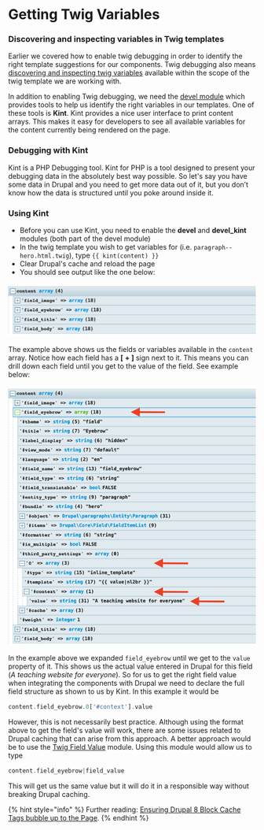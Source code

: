 # Getting Twig Variables

### Discovering and inspecting variables in Twig templates

Earlier we covered how to enable twig debugging in order to identify the right template suggestions for our components.  Twig debugging also means [discovering and inspecting twig variables](https://www.drupal.org/docs/8/theming/twig/discovering-and-inspecting-variables-in-twig-templates) available within the scope of the twig template we are working with.

In addition to enabling Twig debugging, we need the [devel module](https://www.drupal.org/project/devel) which provides tools to help us identify the right variables in our templates.  One of these tools is **Kint**.  Kint provides a nice user interface to print content arrays.  This makes it easy for developers to see all available variables for the content currently being rendered on the page.

### Debugging with Kint

Kint is a PHP Debugging tool.  Kint for PHP is a tool designed to present your debugging data in the absolutely best way possible. So let's say you have some data in Drupal and you need to get more data out of it, but you don’t know how the data is structured until you poke around inside it.

### Using Kint

* Before you can use Kint, you need to enable the **devel** and **devel\_kint** modules \(both part of the devel module\)
* In the twig template you wish to get variables for \(i.e. `paragraph--hero.html.twig`\), type `{{ kint(content) }}`
* Clear Drupal's cache and reload the page
* You should see output like the one below:

![Example of kint output](../.gitbook/assets/kint.png)

The example above shows us the fields or variables available in the `content` array.  Notice how each field has a **\[** **+ \]** sign next to it.  This means you can drill down each field until you get to the value of the field.  See example below:

![Example of expanded field\_eyebrow.](../.gitbook/assets/eyebrow.png)

In the example above we expanded `field_eyebrow` until we get to the `value` property of it.  This shows us the actual value entered in Drupal for this field \(_A teaching website for everyone_\).  So for us to get the right field value when integrating the components with Drupal we need to declare the full field structure as shown to us by Kint.  In this example it would be 

```php
content.field_eyebrow.0['#context'].value
```

However, this is not necessarily best practice.  Although using the format above to get the field's value will work, there are some issues related to Drupal caching that can arise from this approach.  A better approach would be to use the [Twig Field Value](https://www.drupal.org/project/twig_field_value) module.  Using this module would allow us to type

```php
content.field_eyebrow|field_value
```

This will get us the same value but it will do it in a responsible way without breaking Drupal caching.

{% hint style="info" %}
Further reading:  [Ensuring Drupal 8 Block Cache Tags bubble up to the Page](https://www.previousnext.com.au/blog/ensuring-drupal-8-block-cache-tags-bubble-up-page).
{% endhint %}

